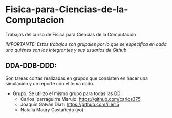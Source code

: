 # Fisica-para-Ciencias-de-la-Computacion
Trabajos del curso de Física para Ciencias de la Computación

*IMPORTANTE: Estos trabajos son grupales por lo que se especifica en cada uno quiénes son los integrantes y sus usuarios de Github*

## DDA-DDB-DDD: 
Son tareas cortas realizadas en grupos que consisten en hacer una simulación y un reporte con el tema dado. 

- Grupo: Se utilizó el mismo grupo para todas las DD
  - Carlos Iparraguirre Marujo: https://github.com/carlos375 
  - Joaquín Galván Diaz: https://github.com/iller15 
  - Natalia Maury Castañeda (yo)
